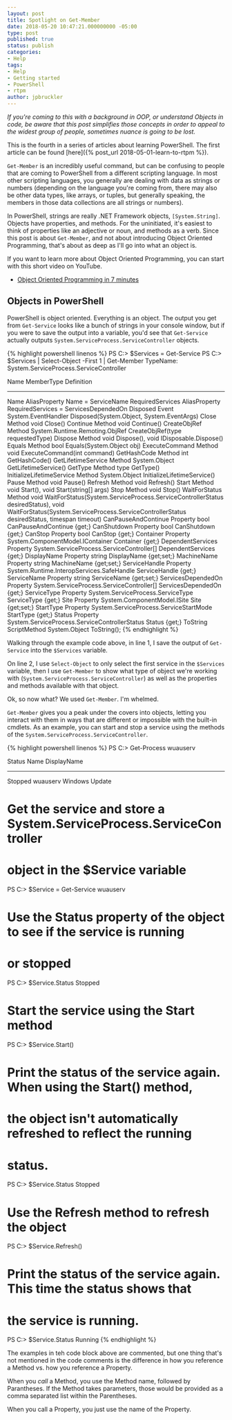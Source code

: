 ```yaml
---
layout: post
title: Spotlight on Get-Member
date: 2018-05-20 10:47:21.000000000 -05:00
type: post
published: true
status: publish
categories:
- Help
tags:
- Help
- Getting started
- PowerShell
- rtpm
author: jpbruckler
---
```


_If you're coming to this with a background in OOP, or understand Objects in code, be aware that
this post simplifies those concepts in order to appeal to the widest group of people, sometimes
nuance is going to be lost._

This is the fourth in a series of articles about learning PowerShell. The first article can be
found [here]({% post_url 2018-05-01-learn-to-rtpm %}).

`Get-Member` is an incredibly useful command, but can be confusing to people that are coming to
PowerShell from a different scripting language. In most other scripting languages, you generally
are dealing with data as strings or numbers (depending on the language you're coming from, there
may also be other data types, like arrays, or tuples, but generally speaking, the members in those
data collections are all strings or numbers).

In PowerShell, strings are really .NET Framework objects, `[System.String]`. Objects have properties,
and methods. For the uninitiated, it's easiest to think of properties like an adjective or noun, and
methods as a verb. Since this post is about `Get-Member`, and not about introducing Object Oriented
Programming, that's about as deep as I'll go into what an object is.

If you want to learn more about Object Oriented Programming, you can start with this short video on
YouTube.

* [Object Oriented Programming in 7 minutes](https://www.youtube.com/watch?v=pTB0EiLXUC8)

## Objects in PowerShell

PowerShell is object oriented. Everything is an object. The output you get from `Get-Service` looks
like a bunch of strings in your console window, but if you were to save the output into a variable,
you'd see that `Get-Service` actually outputs `System.ServiceProcess.ServiceController` objects.

{% highlight powershell linenos %}
PS C:\> $Services = Get-Service
PS C:\> $Services | Select-Object -First 1 | Get-Member
   TypeName: System.ServiceProcess.ServiceController

Name                      MemberType    Definition
----                      ----------    ----------
Name                      AliasProperty Name = ServiceName
RequiredServices          AliasProperty RequiredServices = ServicesDependedOn
Disposed                  Event         System.EventHandler Disposed(System.Object, System.EventArgs)
Close                     Method        void Close()
Continue                  Method        void Continue()
CreateObjRef              Method        System.Runtime.Remoting.ObjRef CreateObjRef(type requestedType)
Dispose                   Method        void Dispose(), void IDisposable.Dispose()
Equals                    Method        bool Equals(System.Object obj)
ExecuteCommand            Method        void ExecuteCommand(int command)
GetHashCode               Method        int GetHashCode()
GetLifetimeService        Method        System.Object GetLifetimeService()
GetType                   Method        type GetType()
InitializeLifetimeService Method        System.Object InitializeLifetimeService()
Pause                     Method        void Pause()
Refresh                   Method        void Refresh()
Start                     Method        void Start(), void Start(string[] args)
Stop                      Method        void Stop()
WaitForStatus             Method        void WaitForStatus(System.ServiceProcess.ServiceControllerStatus desiredStatus), void WaitForStatus(System.ServiceProcess.ServiceControllerStatus desiredStatus, timespan timeout)
CanPauseAndContinue       Property      bool CanPauseAndContinue {get;}
CanShutdown               Property      bool CanShutdown {get;}
CanStop                   Property      bool CanStop {get;}
Container                 Property      System.ComponentModel.IContainer Container {get;}
DependentServices         Property      System.ServiceProcess.ServiceController[] DependentServices {get;}
DisplayName               Property      string DisplayName {get;set;}
MachineName               Property      string MachineName {get;set;}
ServiceHandle             Property      System.Runtime.InteropServices.SafeHandle ServiceHandle {get;}
ServiceName               Property      string ServiceName {get;set;}
ServicesDependedOn        Property      System.ServiceProcess.ServiceController[] ServicesDependedOn {get;}
ServiceType               Property      System.ServiceProcess.ServiceType ServiceType {get;}
Site                      Property      System.ComponentModel.ISite Site {get;set;}
StartType                 Property      System.ServiceProcess.ServiceStartMode StartType {get;}
Status                    Property      System.ServiceProcess.ServiceControllerStatus Status {get;}
ToString                  ScriptMethod  System.Object ToString();
{% endhighlight %}

Walking through the example code above, in line 1, I save the output of `Get-Service` into the
`$Services` variable.

On line 2, I use `Select-Object` to only select the first service in the `$Services` variable,
then I use `Get-Member` to show what type of object we're working with (`System.ServiceProcess.ServiceController`)
as well as the properties and methods available with that object.

Ok, so now what? We used `Get-Member`. I'm whelmed.

`Get-Member` gives you a peak under the covers into objects, letting you interact with them in ways
that are different or impossible with the built-in cmdlets. As an example, you can start and stop a
service using the methods of the `System.ServiceProcess.ServiceController`.

{% highlight powershell linenos %}
PS C:\> Get-Process wuauserv

Status   Name               DisplayName
------   ----               -----------
Stopped  wuauserv           Windows Update

# Get the service and store a System.ServiceProcess.ServiceController
# object in the $Service variable
PS C:\> $Service = Get-Service wuauserv

# Use the Status property of the object to see if the service is running
# or stopped
PS C:\> $Service.Status
Stopped

# Start the service using the Start method
PS C:\> $Service.Start()

# Print the status of the service again. When using the Start() method,
# the object isn't automatically refreshed to reflect the running
# status.
PS C:\> $Service.Status
Stopped

# Use the Refresh method to refresh the object
PS C:\> $Service.Refresh()

# Print the status of the service again. This time the status shows that
# the service is running.
PS C:\> $Service.Status
Running
{% endhighlight %}

The examples in teh code block above are commented, but one thing that's not mentioned
in the code comments is the difference in how you reference a Method vs. how you 
reference a Property.

When you _call_ a Method, you use the Method name, followed by Parantheses. If the 
Method takes parameters, those would be provided as a comma separated list within the
Parentheses.

When you call a Property, you just use the name of the Property.

#